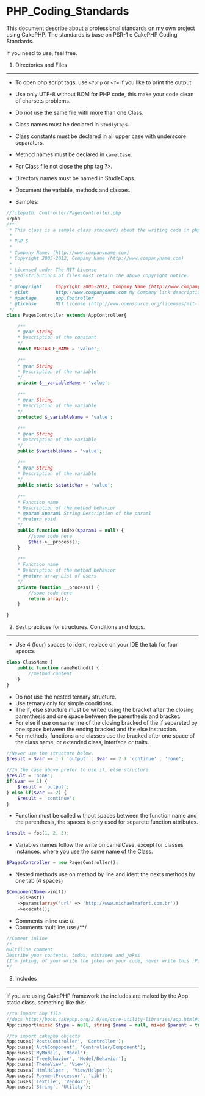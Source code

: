 PHP_Coding_Standards
====================

This document describe about a professional standards on my own project using CakePHP. 
The standards is base on PSR-1 e CakePHP Coding Standards.

If you need to use, feel free.

1. Directories and Files
-----------

- To open php script tags, use `<?php` or `<?=` if you like to print the output.

- Use only UTF-8 without BOM for PHP code, this make your code clean of charsets problems.

- Do not use the same file with more than one Class.

- Class names must be declared in `StudlyCaps`.

- Class constants must be declared in all upper case with underscore separators.

- Method names must be declared in `camelCase`.

- For Class file not close the php tag ?>.

- Directory names must be named in StudleCaps.

- Document the variable, methods and classes.

- Samples:

```php
//filepath: Controller/PagesController.php
<?php
/**
 * This class is a sample class standards about the writing code in php.
 *
 * PHP 5
 *
 * Company Name: (http://www.companyname.com)
 * Copyright 2005-2012, Company Name (http://www.companyname.com)
 *
 * Licensed under The MIT License
 * Redistributions of files must retain the above copyright notice.
 *
 * @copyright     Copyright 2005-2012, Company Name (http://www.companyname.com)
 * @link          http://www.companyname.com My Company link description
 * @package       app.Controller
 * @license       MIT License (http://www.opensource.org/licenses/mit-license.php)
 */
class PagesController extends AppController{

    /**
    * @var String
    * Description of the constant
    */
    const VARIABLE_NAME = 'value';
    
    /**
    * @var String
    * Description of the variable
    */
    private $__variableName = 'value';
    
    /**
    * @var String
    * Description of the variable
    */
    protected $_variableName = 'value';
    
    /**
    * @var String
    * Description of the variable
    */
    public $variableName = 'value';
    
    /**
    * @var String
    * Description of the variable
    */
    public static $staticVar = 'value';
    
    /**
    * Function name
    * Description of the method behavior
    * @param $param1 String Description of the param1
    * @return void
    */
    public function index($param1 = null) {
        //some code here
        $this->__process();
    }
  
    /**
    * Function name
    * Description of the method behavior
    * @return array List of users
    */
    private function __process() {
        //some code here
        return array();
    }

}
```

2. Best practices for structures. Conditions and loops.
----------

- Use 4 (four) spaces to ident, replace on your IDE the tab for four spaces.

```php
class ClassName {
    public function nameMethod() {
        //method content
    }
}
````

- Do not use the nested ternary structure.
- Use ternary only for simple conditions.
- The if, else structure must be writed using the bracket after the closing parenthesis and one space between the parenthesis and bracket.
- For else if use on same line of the closing bracked of the if separeted by one space between the ending bracked and the else instruction.
- For methods, functions and classes use the bracked after one space of the class name, or extended class, interface or traits.

```php
//Never use the structure below.
$result = $var == 1 ? 'output' : $var == 2 ? 'continue' : 'none';

//In the case above prefer to use if, else structure
$result = 'none';
if($var == 1) {
    $result = 'output';
} else if($var == 2) {
    $result = 'continue';
}
```

- Function must be called without spaces between the function name and the parenthesis, the spaces is only used for separete function attributes.
 
```php
$result = foo(1, 2, 3);
```

- Variables names follow the write on camelCase, except for classes instances, where you use the same name of the Class.

```php
$PagesController = new PagesController();
```

- Nested methods use on method by line and ident the nexts methods by one tab (4 spaces)

```php
$ComponentName->init()
    ->isPost()
    ->params(array('url' => 'http://www.michaelmafort.com.br'))
    ->execute();
```

- Comments inline use //.
- Comments multiline use /**/

```php
//Coment inline
/*
Multiline comment
Describe your contents, todos, mistakes and jokes 
(I'm joking, of your write the jokes on your code, never write this :P)
*/
```

3. Includes
-----------

If you are using CakePHP framework the includes are maked by the App static class, something like this:

```php
//to import any file
//docs http://book.cakephp.org/2.0/en/core-utility-libraries/app.html#including-files-with-app-import
App::import(mixed $type = null, string $name = null, mixed $parent = true, array $search = array(), string $file = null, boolean $return = false);

//to import cakephp objects
App::uses('PostsController', 'Controller');
App::uses('AuthComponent', 'Controller/Component');
App::uses('MyModel', 'Model');
App::uses('TreeBehavior', 'Model/Behavior');
App::uses('ThemeView', 'View');
App::uses('HtmlHelper', 'View/Helper');
App::uses('PaymentProcessor', 'Lib');
App::uses('Textile', 'Vendor');
App::uses('String', 'Utility');
```
